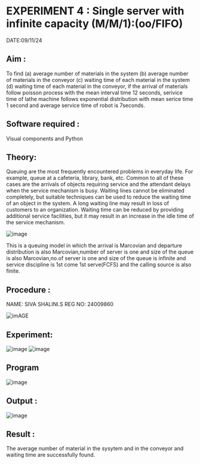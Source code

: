 # EXPERIMENT 4 : Single server with infinite capacity (M/M/1):(oo/FIFO)
DATE:09/11/24
## Aim :
To find (a) average number of materials in the system (b) average number of materials in the conveyor (c) waiting time of each material in the system (d) waiting time of each material in the conveyor, if the arrival  of materials follow poisson process with the mean interval time 12 seconds, serivice time of lathe machine follows exponential distribution with mean serice time 1 second and average service time of robot is 7seconds.

## Software required :
Visual components and Python

## Theory:
Queuing are the most frequently encountered problems in everyday life. For example, queue at a cafeteria, library, bank, etc. Common to all of these cases are the arrivals of objects requiring service and the attendant delays when the service mechanism is busy. Waiting lines cannot be eliminated completely, but suitable techniques can be used to reduce the waiting time of an object in the system. A long waiting line may result in loss of customers to an organization. Waiting time can be reduced by providing additional service facilities, but it may result in an increase in the idle time of the service mechanism.

![image](1.png)

This is a queuing model in which the arrival is Marcovian and departure distribution is also Marcovian,number of server is one and size of the queue is also Marcovian,no.of server is one and size of the queue is infinite and service discipline is 1st come 1st serve(FCFS) and the calling source is also finite.

## Procedure :

NAME: SIVA SHALINI.S
REG NO: 24009860

![imAGE](2.png)

## Experiment:

![image](https://github.com/user-attachments/assets/a134a4f9-acd5-4973-b894-d4ffbd24f5e7)
![image](https://github.com/user-attachments/assets/b4368dfb-1919-4f3e-90ae-af35288ff905)

## Program
![image](https://github.com/ramjan1729/Single-server-infinite-capacity---Markov-Model/assets/103921593/5f1fd58d-5929-4c51-89ea-4cef009e5bad)

## Output :
![image](https://github.com/user-attachments/assets/f5fde5d6-0b5f-401b-9854-4f52bc737bbe)

## Result :
The average number of material in the sysytem and in the conveyor and waiting time are successfully found.

